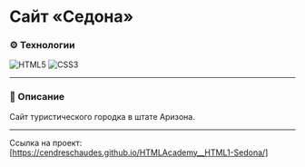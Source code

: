 # Сайт «Седона»

### ⚙️ Технологии
![HTML5](https://img.shields.io/badge/html5-%23E34F26.svg?style=for-the-badge&logo=html5&logoColor=white)
![CSS3](https://img.shields.io/badge/css3-%231572B6.svg?style=for-the-badge&logo=css3&logoColor=white)

---

### 📄 Описание
Сайт туристического городка в штате Аризона.

---

Ссылка на проект: [https://cendreschaudes.github.io/HTMLAcademy__HTML1-Sedona/]
